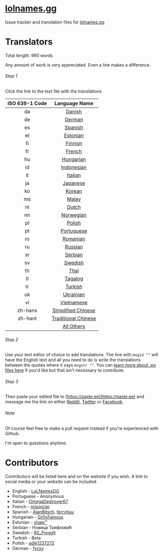 # [lolnames.gg](https://lolnames.gg/en/)
Issue tracker and translation files for [lolnames.gg](https://lolnames.gg/en/)



# Translators

Total length: 990 words

Any amount of work is very appreciated. Even a line makes a difference.

###### Step 1
Click the link to the text file with the translations

| ISO 639-1 Code | Language Name |
| :-----: |:-------:|
| da |  [Danish](https://raw.githubusercontent.com/hingston/lolnames.gg/master/locale/da/LC_MESSAGES/django.po) |
| de |  [German](https://raw.githubusercontent.com/hingston/lolnames.gg/master/locale/de/LC_MESSAGES/django.po) |
| es |  [Spanish](https://raw.githubusercontent.com/hingston/lolnames.gg/master/locale/es/LC_MESSAGES/django.po) |
| et |  [Estonian](https://raw.githubusercontent.com/hingston/lolnames.gg/master/locale/et/LC_MESSAGES/django.po) |
| fi |  [Finnish](https://raw.githubusercontent.com/hingston/lolnames.gg/master/locale/fi/LC_MESSAGES/django.po) |
| fr |  [French](https://raw.githubusercontent.com/hingston/lolnames.gg/master/locale/fr/LC_MESSAGES/django.po) |
| hu |  [Hungarian](https://raw.githubusercontent.com/hingston/lolnames.gg/master/locale/hu/LC_MESSAGES/django.po) |
| id |  [Indonesian](https://raw.githubusercontent.com/hingston/lolnames.gg/master/locale/id/LC_MESSAGES/django.po) |
| it |  [Italian](https://raw.githubusercontent.com/hingston/lolnames.gg/master/locale/it/LC_MESSAGES/django.po) |
| ja |  [Japanese](https://raw.githubusercontent.com/hingston/lolnames.gg/master/locale/ja/LC_MESSAGES/django.po) |
| ko |  [Korean](https://raw.githubusercontent.com/hingston/lolnames.gg/master/locale/ko/LC_MESSAGES/django.po) |
| ms |  [Malay](https://raw.githubusercontent.com/hingston/lolnames.gg/master/locale/ms/LC_MESSAGES/django.po) |
| nl |  [Dutch](https://raw.githubusercontent.com/hingston/lolnames.gg/master/locale/nl/LC_MESSAGES/django.po) |
| nn |  [Norwegian](https://raw.githubusercontent.com/hingston/lolnames.gg/master/locale/nn/LC_MESSAGES/django.po) |
| pl |  [Polish](https://raw.githubusercontent.com/hingston/lolnames.gg/master/locale/pl/LC_MESSAGES/django.po) |
| pt |  [Portuguese](https://raw.githubusercontent.com/hingston/lolnames.gg/master/locale/pt/LC_MESSAGES/django.po) |
| ro |  [Romanian](https://raw.githubusercontent.com/hingston/lolnames.gg/master/locale/ro/LC_MESSAGES/django.po) |
| ru |  [Russian](https://raw.githubusercontent.com/hingston/lolnames.gg/master/locale/ru/LC_MESSAGES/django.po) |
| sr |  [Serbian](https://raw.githubusercontent.com/hingston/lolnames.gg/master/locale/sr/LC_MESSAGES/django.po) |
| sv |  [Swedish](https://raw.githubusercontent.com/hingston/lolnames.gg/master/locale/sv/LC_MESSAGES/django.po) |
| th |  [Thai](https://raw.githubusercontent.com/hingston/lolnames.gg/master/locale/th/LC_MESSAGES/django.po) |
| tl |  [Tagalog](https://raw.githubusercontent.com/hingston/lolnames.gg/master/locale/tl/LC_MESSAGES/django.po) |
| tr |  [Turkish](https://raw.githubusercontent.com/hingston/lolnames.gg/master/locale/tr/LC_MESSAGES/django.po) |
| uk |  [Ukrainian](https://raw.githubusercontent.com/hingston/lolnames.gg/master/locale/uk/LC_MESSAGES/django.po) |
| vi |  [Vietnamese](https://raw.githubusercontent.com/hingston/lolnames.gg/master/locale/vi/LC_MESSAGES/django.po) |
| zh-hans |  [Simplified Chinese](https://raw.githubusercontent.com/hingston/lolnames.gg/master/locale/zh-hans/LC_MESSAGES/django.po) |
| zh-hant |  [Traditional Chinese](https://raw.githubusercontent.com/hingston/lolnames.gg/master/locale/zh-hant/LC_MESSAGES/django.po) |
|    |  [All Others](https://raw.githubusercontent.com/hingston/lolnames.gg/master/locale/blank_template.po) |


###### Step 2

Use your text editor of choice to add translations. The line with `msgid ""` will have the English text and all you need to do is write the translations between the quotes where it says `msgstr ""`. You can [learn more about .po files here](https://www.gnu.org/software/gettext/manual/html_node/PO-Files.html) if you'd like but that isn't necessary to contribute.


###### Step 3
Then paste your edited file to [https://paste.ee](https://paste.ee) and message me the link on either [Reddit](https://www.reddit.com/message/compose/?to=LoLNamesGG), [Twitter](https://twitter.com/LoLNamesGG) or [Facebook](https://www.facebook.com/lolnames.gg/).

###### Note

Of course feel free to make a pull request instead if you're experienced with Github.

I'm open to questions anytime.


# Contributors

Contributors will be listed here and on the website if you wish. A link to social media or your website can be included.

  * English - [LoLNamesGG](https://twitter.com/LoLNamesGG)
  * Portuguese - Anonymous
  * Italian - [OmegaDestroyer67](https://www.reddit.com/user/OmegaDestroyer67)
  * French - [roisorcier](https://www.reddit.com/user/roisorcier)
  * Spanish - [AlanBitsch](https://www.reddit.com/user/AlanBitsch), [ferrytiuu](https://www.reddit.com/user/ferrytiuu)
  * Hungarian - [Gr0xFamous](https://www.reddit.com/user/Gr0xFamous)
  * Estonian - [shaw™](https://twitter.com/ShawiAE)
  * Serbian - Новица Трифковић
  * Swedish - [RS_Froggit](https://www.reddit.com/user/RS_Froggit)
  * Turkish - Beta
  * Polish - [adik1237272](https://www.reddit.com/user/adik1237272)
  * German - [fvcxy](https://www.reddit.com/user/fvcxy)
